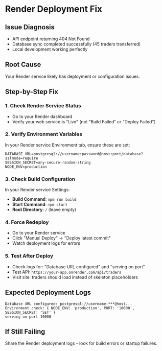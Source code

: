 # Render Deployment Fix

## Issue Diagnosis
- API endpoint returning 404 Not Found
- Database sync completed successfully (45 traders transferred)
- Local development working perfectly

## Root Cause
Your Render service likely has deployment or configuration issues.

## Step-by-Step Fix

### 1. Check Render Service Status
- Go to your Render dashboard
- Verify your web service is "Live" (not "Build Failed" or "Deploy Failed")

### 2. Verify Environment Variables
In your Render service Environment tab, ensure these are set:
```
DATABASE_URL=postgresql://username:password@host:port/database?sslmode=require
SESSION_SECRET=any-secure-random-string
NODE_ENV=production
```

### 3. Check Build Configuration
In your Render service Settings:
- **Build Command**: `npm run build`
- **Start Command**: `npm start`
- **Root Directory**: `/` (leave empty)

### 4. Force Redeploy
- Go to your Render service
- Click "Manual Deploy" → "Deploy latest commit"
- Watch deployment logs for errors

### 5. Test After Deploy
- Check logs for: "Database URL configured" and "serving on port"
- Test API: `https://your-app.onrender.com/api/traders`
- Visit site: traders should load instead of skeleton placeholders

## Expected Deployment Logs
```
Database URL configured: postgresql://username:***@host...
Environment check: { NODE_ENV: 'production', PORT: '10000', SESSION_SECRET: 'SET' }
serving on port 10000
```

## If Still Failing
Share the Render deployment logs - look for build errors or startup failures.